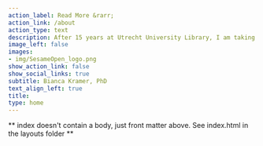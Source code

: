 ```yaml
---
action_label: Read More &rarr;
action_link: /about
action_type: text
description: After 15 years at Utrecht University Library, I am taking on an exciting new challenge. I am looking forward to contributing to projects on open science, open metadata and open infrastructure - as advisor, analyst or  workshop facilitator.<br><br> More on this site in September 2022! Meanwhile, you can contact me at <bianca@sesameopenscience.org>
image_left: false
images:
- img/SesameOpen_logo.png
show_action_link: false
show_social_links: true
subtitle: Bianca Kramer, PhD
text_align_left: true
title: 
type: home
---
```


** index doesn't contain a body, just front matter above.
See index.html in the layouts folder **
